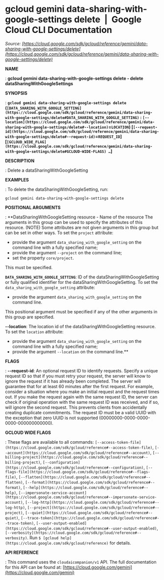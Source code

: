 # gcloud gemini data-sharing-with-google-settings delete  |  Google Cloud CLI Documentation

*Source: [https://cloud.google.com/sdk/gcloud/reference/gemini/data-sharing-with-google-settings/delete](https://cloud.google.com/sdk/gcloud/reference/gemini/data-sharing-with-google-settings/delete)*

**NAME**

: **gcloud gemini data-sharing-with-google-settings delete - delete dataSharingWithGoogleSettings**

**SYNOPSIS**

: **`gcloud gemini data-sharing-with-google-settings delete` (`[DATA_SHARING_WITH_GOOGLE_SETTING](https://cloud.google.com/sdk/gcloud/reference/gemini/data-sharing-with-google-settings/delete#DATA_SHARING_WITH_GOOGLE_SETTING)` : `[--location](https://cloud.google.com/sdk/gcloud/reference/gemini/data-sharing-with-google-settings/delete#--location)`=`LOCATION`) [`[--request-id](https://cloud.google.com/sdk/gcloud/reference/gemini/data-sharing-with-google-settings/delete#--request-id)`=`REQUEST_ID`] [`[GCLOUD_WIDE_FLAG](https://cloud.google.com/sdk/gcloud/reference/gemini/data-sharing-with-google-settings/delete#GCLOUD-WIDE-FLAGS) …`]**

**DESCRIPTION**

: Delete a dataSharingWithGoogleSetting

**EXAMPLES**

: To delete the dataSharingWithGoogleSetting, run:

```
gcloud gemini data-sharing-with-google-settings delete
```

**POSITIONAL ARGUMENTS**

: **DataSharingWithGoogleSetting resource - Name of the resource The arguments in
this group can be used to specify the attributes of this resource. (NOTE) Some
attributes are not given arguments in this group but can be set in other ways.
To set the `project` attribute:

- provide the argument `data_sharing_with_google_setting` on the
command line with a fully specified name;
- provide the argument `--project` on the command line;
- set the property `core/project`.

This must be specified.

**`DATA_SHARING_WITH_GOOGLE_SETTING`**:
ID of the dataSharingWithGoogleSetting or fully qualified identifier for the
dataSharingWithGoogleSetting.
To set the `data_sharing_with_google_setting` attribute:

- provide the argument `data_sharing_with_google_setting` on the
command line.

This positional argument must be specified if any of the other arguments in this
group are specified.

**--location**:
The location id of the dataSharingWithGoogleSetting resource.
To set the `location` attribute:

- provide the argument `data_sharing_with_google_setting` on the
command line with a fully specified name;
- provide the argument `--location` on the command line.**

**FLAGS**

: **--request-id**:
An optional request ID to identify requests. Specify a unique request ID so that
if you must retry your request, the server will know to ignore the request if it
has already been completed. The server will guarantee that for at least 60
minutes after the first request.
For example, consider a situation where you make an initial request and the
request times out. If you make the request again with the same request ID, the
server can check if original operation with the same request ID was received,
and if so, will ignore the second request. This prevents clients from
accidentally creating duplicate commitments.
The request ID must be a valid UUID with the exception that zero UUID is not
supported (00000000-0000-0000-0000-000000000000).

**GCLOUD WIDE FLAGS**

: These flags are available to all commands: `[--access-token-file](https://cloud.google.com/sdk/gcloud/reference#--access-token-file)`,
`[--account](https://cloud.google.com/sdk/gcloud/reference#--account)`, `[--billing-project](https://cloud.google.com/sdk/gcloud/reference#--billing-project)`,
`[--configuration](https://cloud.google.com/sdk/gcloud/reference#--configuration)`,
`[--flags-file](https://cloud.google.com/sdk/gcloud/reference#--flags-file)`,
`[--flatten](https://cloud.google.com/sdk/gcloud/reference#--flatten)`, `[--format](https://cloud.google.com/sdk/gcloud/reference#--format)`, `[--help](https://cloud.google.com/sdk/gcloud/reference#--help)`, `[--impersonate-service-account](https://cloud.google.com/sdk/gcloud/reference#--impersonate-service-account)`,
`[--log-http](https://cloud.google.com/sdk/gcloud/reference#--log-http)`,
`[--project](https://cloud.google.com/sdk/gcloud/reference#--project)`, `[--quiet](https://cloud.google.com/sdk/gcloud/reference#--quiet)`, `[--trace-token](https://cloud.google.com/sdk/gcloud/reference#--trace-token)`, `[--user-output-enabled](https://cloud.google.com/sdk/gcloud/reference#--user-output-enabled)`,
`[--verbosity](https://cloud.google.com/sdk/gcloud/reference#--verbosity)`.
Run `$ [gcloud help](https://cloud.google.com/sdk/gcloud/reference)` for details.

**API REFERENCE**

: This command uses the `cloudaicompanion/v1` API. The full
documentation for this API can be found at: [https://cloud.google.com/gemini](https://cloud.google.com/gemini)